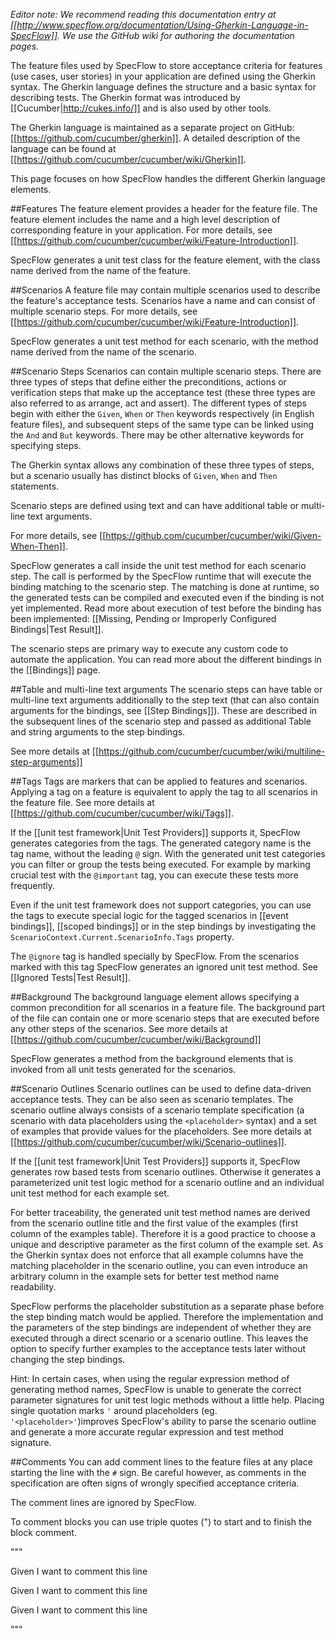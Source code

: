 _Editor note: We recommend reading this documentation entry at [[http://www.specflow.org/documentation/Using-Gherkin-Language-in-SpecFlow]]. We use the GitHub wiki for authoring the documentation pages._

The feature files used by SpecFlow to store acceptance criteria for features (use cases, user stories) in your application are defined using the Gherkin syntax. The Gherkin language defines the structure and a basic syntax for describing tests. The Gherkin format was introduced by [[Cucumber|http://cukes.info/]] and is also used by other tools. 

The Gherkin language is maintained as a separate project on GitHub: [[https://github.com/cucumber/gherkin]]. A detailed description of the language can be found at [[https://github.com/cucumber/cucumber/wiki/Gherkin]].

This page focuses on how SpecFlow handles the different Gherkin language elements. 

##Features
The feature element provides a header for the feature file. The feature element includes the name and a high level description of corresponding feature in your application. For more details, see [[https://github.com/cucumber/cucumber/wiki/Feature-Introduction]].

SpecFlow generates a unit test class for the feature element, with the class name derived from the name of the feature.

##Scenarios
A feature file may contain multiple scenarios used to describe the feature's acceptance tests. Scenarios have a name and can consist of multiple scenario steps. For more details, see [[https://github.com/cucumber/cucumber/wiki/Feature-Introduction]].

SpecFlow generates a unit test method for each scenario, with the method name derived from the name of the scenario.

##Scenario Steps
Scenarios can contain multiple scenario steps. There are three types of steps that define either the preconditions, actions or verification steps that make up the acceptance test (these three types are also referred to as arrange, act and assert). The different types of steps begin with either the `Given`, `When` or `Then` keywords respectively (in English feature files), and subsequent steps of the same type can be linked using the `And` and `But` keywords. There may be other alternative keywords for specifying steps.

The Gherkin syntax allows any combination of these three types of steps, but a scenario usually has distinct blocks of `Given`, `When` and `Then` statements.

Scenario steps are defined using text and can have additional table or multi-line text arguments.

For more details, see [[https://github.com/cucumber/cucumber/wiki/Given-When-Then]].

SpecFlow generates a call inside the unit test method for each scenario step. The call is performed by the SpecFlow runtime that will execute the binding matching to the scenario step. The matching is done at runtime, so the generated tests can be compiled and executed even if the binding is not yet implemented. Read more about execution of test before the binding has been implemented: [[Missing, Pending or Improperly Configured Bindings|Test Result]].

The scenario steps are primary way to execute any custom code to automate the application. You can read more about the different bindings in the [[Bindings]] page.

##Table and multi-line text arguments
The scenario steps can have table or multi-line text arguments additionally to the step text (that can also contain arguments for the bindings, see [[Step Bindings]]). These are described in the subsequent lines of the scenario step and passed as additional Table and string arguments to the step bindings.

See more details at [[https://github.com/cucumber/cucumber/wiki/multiline-step-arguments]]

##Tags
Tags are markers that can be applied to features and scenarios. Applying a tag on a feature is equivalent to apply the tag to all scenarios in the feature file. See more details at [[https://github.com/cucumber/cucumber/wiki/Tags]].

If the [[unit test framework|Unit Test Providers]] supports it, SpecFlow generates categories from the tags. The generated category name is the tag name, without the leading `@` sign. With the generated unit test categories you can filter or group the tests being executed. For example by marking crucial test with the `@important` tag, you can execute these tests more frequently.

Even if the unit test framework does not support categories, you can use the tags to execute special logic for the tagged scenarios in [[event bindings]], [[scoped bindings]] or in the step bindings by investigating the `ScenarioContext.Current.ScenarioInfo.Tags` property. 

The `@ignore` tag is handled specially by SpecFlow. From the scenarios marked with this tag SpecFlow generates an ignored unit test method. See [[Ignored Tests|Test Result]].

##Background
The background language element allows specifying a common precondition for all scenarios in a feature file. The background part of the file can contain one or more scenario steps that are executed before any other steps of the scenarios. See more details at [[https://github.com/cucumber/cucumber/wiki/Background]]

SpecFlow generates a method from the background elements that is invoked from all unit tests generated for the scenarios.

##Scenario Outlines
Scenario outlines can be used to define data-driven acceptance tests. They can be also seen as scenario templates. The scenario outline always consists of a scenario template specification (a scenario with data placeholders using the `<placeholder>` syntax) and a set of examples that provide values for the placeholders. See more details at [[https://github.com/cucumber/cucumber/wiki/Scenario-outlines]].

If the [[unit test framework|Unit Test Providers]] supports it, SpecFlow generates row based tests from scenario outlines. Otherwise it generates a parameterized unit test logic method for a scenario outline and an individual unit test method for each example set. 

For better traceability, the generated unit test method names are derived from the scenario outline title and the first value of the examples (first column of the examples table). Therefore it is a good practice to choose a unique and descriptive parameter as the first column of the example set. As the Gherkin syntax does not enforce that all example columns have the matching placeholder in the scenario outline, you can even introduce an arbitrary column in the example sets for better test method name readability. 

SpecFlow performs the placeholder substitution as a separate phase before the step binding match would be applied. Therefore the implementation and the parameters of the step bindings are independent of whether they are executed through a direct scenario or a scenario outline. This leaves the option to specify further examples to the acceptance tests later without changing the step bindings.

Hint: In certain cases, when using the regular expression method of generating method names, SpecFlow is unable to generate the correct parameter signatures for unit test logic methods without a little help. Placing single quotation marks `'` around placeholders (eg. `'<placeholder>'`)improves SpecFlow's ability to parse the scenario outline and generate a more accurate regular expression and test method signature.

##Comments
You can add comment lines to the feature files at any place starting the line with the `#` sign. Be careful however, as comments in the specification are often signs of wrongly specified acceptance criteria. 

The comment lines are ignored by SpecFlow.

To comment blocks you can use triple quotes (") to start and to finish the block comment.

"""

Given I want to comment this line

Given I want to comment this line

Given I want to comment this line

"""